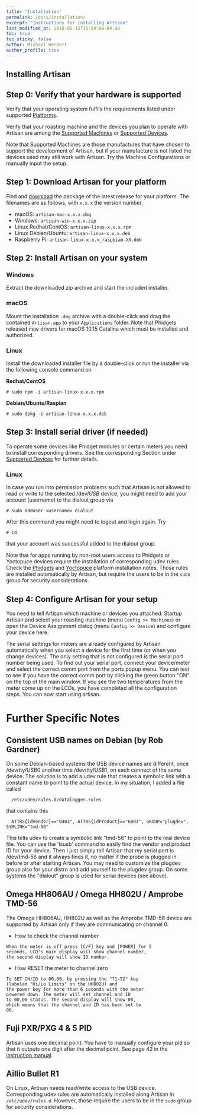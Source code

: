 ```yaml
---
title: "Installation"
permalink: /docs/installation/
excerpt: "Instructions for installing Artisan"
last_modified_at: 2018-05-15T15:59:00-04:00
toc: true
toc_sticky: false
author: Michael Herbert
author_profile: true
---
```


## Installing Artisan

## Step 0: Verify that your hardware is supported

Verify that your operating system fulfils the requirements listed under supported [Platforms](https://artisan-scope.org/about/#Platforms).

Verify that your roasting machine and the devices you plan to operate with Artisan are among the [Supported Machines](https://artisan-scope.org/machines/index) or [Supported Devices](https://artisan-scope.org/devices/index).

Note that Supported Machines are those manufactures that have chosen to support the development of Artisan, but if your manufacture is not listed the devices used may still work with Artisan. Try the Machine Configurations or manually input the setup.  

## Step 1: Download Artisan for your platform

Find and [download](https://github.com/artisan-roaster-scope/artisan/releases/latest) the package of the latest release for your platform. The filenames are as follows, with `x.x.x` the version number.

* macOS: `artisan-mac-x.x.x.dmg`
* Windows: `artisan-win-x.x.x.zip`
* Linux Redhat/CentOS: `artisan-linux-x.x.x.rpm`
* Linux Debian/Ubuntu: `artisan-linux-x.x.x.deb`
* Raspberry Pi: `artisan-linux-x.x.x_raspbian-XX.deb`

## Step 2: Install Artisan on your system

### Windows

Extract the downloaded zip archive and start the included installer.

### macOS

Mount the installation `.dmg` archive with a double-click and drag the contained `Artisan.app` to your `Applications` folder.  Note that Phidgets released new drivers for macOS 10.15 Catalina which must be installed and authorized.  


### Linux

Install the downloaded installer file by a double-click or run the installer via the following console command on

__Redhat/CentOS__

```
# sudo rpm -i artisan-linux-x.x.x.rpm
```

__Debian/Ubuntu/Raspian__

```
# sudo dpkg -i artisan-linux-x.x.x.deb
```


## Step 3: Install serial driver (if needed)

To operate some devices like Phidget modules or certain meters you need to install corresponding drivers. See the corresponding Section under [Supported Devices](https://artisan-scope.org/devices/index) for further details.


### Linux

In case you run into permission problems such that Artisan is not allowed to read or write to the selected /dev/_USB_ device, you might need to add your account (username) to the dialout group via

```
# sudo adduser <username> dialout
```

After this command you might need to logout and login again. Try

```
# id
```

that your account was successful added to the dialout group.


Note that for apps running by non-root users access to Phidgets or Yoctopuce devices require the installation of corresponding udev rules. Check the [Phidgets](https://www.phidgets.com/docs/OS_-_Linux#Advanced_Information) and [Yoctopuce](https://www.yoctopuce.com/EN/article/how-to-begin-with-yoctopuce-devices-on-linux) platform installation notes. Those rules are installed automatically by Artisan, but require the users to be in the `sudo` group for security considerations.



## Step 4: Configure Artisan for your setup

You need to tell Artisan which machine or devices you attached. Startup Artisan and select your roasting machine (menu `Config >> Machines`) or open the Device Assignment dialog (menu `Config >> Device`) and configure your device here.

The serial settings for meters are already configured by Artisan automatically when you select a device for the first time (or when you change devices). The only setting that is not configured is the serial port number being used. To find out your serial port, connect your device/meter and select the correct comm port from the ports popup menu. You can test to see if you have the correct comm port by clicking the green button "ON" on the top of the main window. If you see the two temperatures from the meter come up on the LCDs, you have completed all the configuration steps. You can now start using artisan.


# Further Specific Notes

## Consistent USB names on Debian (by Rob Gardner)

On some Debian-based systems the USB device names are different, once /dev/tty/USB0 another time /dev/tty/USB1, on each connect of the same device. The solution is to add a udev rule that creates a symbolic link with a constant name to point to the actual device. In my situation, I added a file called

```
  /etc/udev/rules.d/datalogger.rules
```

that contains this

```
  ATTRS{idVendor}=="0403", ATTRS{idProduct}=="6001", GROUP="plugdev", SYMLINK="tmd-56"
```

This tells udev to create a symbolic link "tmd-56" to point to the real device file. You can use the 'lsusb' command to easily find the vendor and product ID for your device. Then I just simply tell Artisan that my serial port is /dev/tmd-56 and it always finds it, no matter
if the probe is plugged in before or after starting Artisan. You may need to customize the plugdev group also for your distro and add
yourself to the plugdev group. On some systems the "dialout" group is used for serial devices (see above).

## Omega HH806AU / Omega HH802U / Amprobe TMD-56

The Omega HH806AU, HH802U as well as the Amprobe TMD-56 device are supported by Artisan only if they are communicating on channel 0.

+ How to check the channel number

```
When the meter is off press [C/F] key and [POWER] for 5
seconds, LCD's main display will show channel number,
the second display will show ID number.
```

+ How RESET the meter to channel zero

```
To SET CH/ID to 00,00, by pressing the "T1-T2" key
(labeled "Hi/Lo Limits" on the HH802U) and
the power key for more than 6 seconds with the meter
powered down. The meter will set channel and ID
to 00,00 status. The second display will show 00,
which means that the channel and ID has been set to
00.
```

## Fuji PXR/PXG 4 & 5 PID

Artisan uses one decimal point. You have to manually configure your pid so that it outputs one digit after the  decimal point. See page 42 in the [instruction manual](http://www.instrumart.com/assets/PXR459_manual.pdf).

## Aillio Bullet R1

On Linux, Artisan needs read/write access to the USB device. Corresponding udev rules are automatically installed along Artisan in `/etc/udev/rules.d`. However, those require the users to be in the `sudo` group for security considerations.
